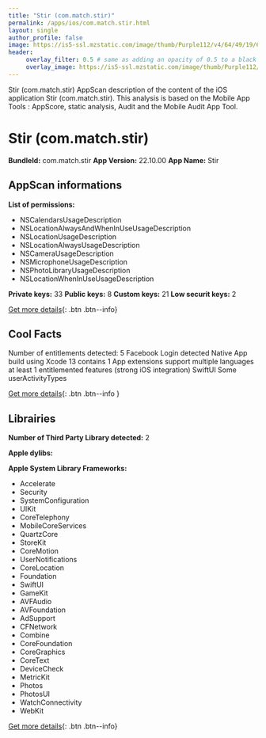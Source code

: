 ```yaml
---
title: "Stir (com.match.stir)"
permalink: /apps/ios/com.match.stir.html
layout: single
author_profile: false
image: https://is5-ssl.mzstatic.com/image/thumb/Purple112/v4/64/49/19/644919bc-d3ed-1392-a4fb-c0994a9b9e54/AppIcon-0-1x_U007emarketing-0-7-0-85-220.png/512x512bb.jpg
header: 
     overlay_filter: 0.5 # same as adding an opacity of 0.5 to a black background
     overlay_image: https://is5-ssl.mzstatic.com/image/thumb/Purple112/v4/64/49/19/644919bc-d3ed-1392-a4fb-c0994a9b9e54/AppIcon-0-1x_U007emarketing-0-7-0-85-220.png/512x512bb.jpg
---
```

Stir (com.match.stir) AppScan description of the content of the iOS application Stir (com.match.stir). This analysis is based on the Mobile App Tools : AppScore, static analysis, Audit and the Mobile Audit App Tool.

# Stir (com.match.stir)

**BundleId:** com.match.stir
**App Version:** 22.10.00
**App Name:** Stir


## AppScan informations 

**List of permissions:** 
- NSCalendarsUsageDescription
- NSLocationAlwaysAndWhenInUseUsageDescription
- NSLocationUsageDescription
- NSLocationAlwaysUsageDescription
- NSCameraUsageDescription
- NSMicrophoneUsageDescription
- NSPhotoLibraryUsageDescription
- NSLocationWhenInUseUsageDescription
  
  
**Private keys:** 33
**Public keys:** 8
**Custom keys:** 21
**Low securit keys:** 2
  
[Get more details](/pricing.html){: .btn .btn--info}

## Cool Facts

Number of entitlements detected: 5
Facebook Login detected
Native App
build using Xcode 13
contains 1 App extensions
support multiple languages
at least 1 entitlemented features (strong iOS integration)
SwiftUI
Some userActivityTypes
  
[Get more details](/pricing.html){: .btn .btn--info }

## Librairies 
**Number of Third Party Library detected:** 2


**Apple dylibs:**


**Apple System Library Frameworks:**
- Accelerate
- Security
- SystemConfiguration
- UIKit
- CoreTelephony
- MobileCoreServices
- QuartzCore
- StoreKit
- CoreMotion
- UserNotifications
- CoreLocation
- Foundation
- SwiftUI
- GameKit
- AVFAudio
- AVFoundation
- AdSupport
- CFNetwork
- Combine
- CoreFoundation
- CoreGraphics
- CoreText
- DeviceCheck
- MetricKit
- Photos
- PhotosUI
- WatchConnectivity
- WebKit


  
[Get more details](/pricing.html){: .btn .btn--info}

